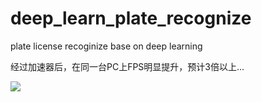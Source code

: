 # deep_learn_plate_recognize
plate license recoginize base on deep learning 

经过加速器后，在同一台PC上FPS明显提升，预计3倍以上...


![](https://github.com/fivexxxxx/deep_learn_plate_recognize/blob/master/gif/deep_learn_plate_recognize.gif)
